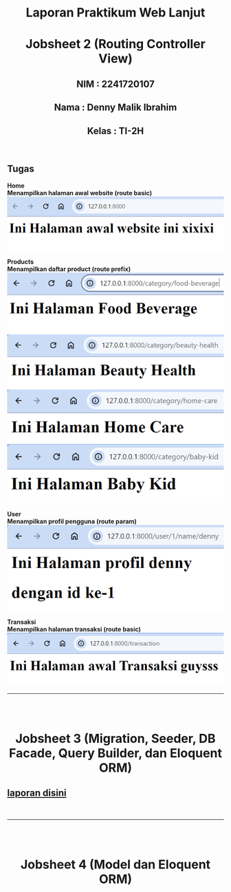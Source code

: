 <div align=center>

# <strong> Laporan Praktikum Web Lanjut </strong>

# <strong> Jobsheet 2 (Routing Controller View) </strong>

## <strong>NIM : 2241720107 <br>

## <strong>Nama : Denny Malik Ibrahim <br>

## <strong>Kelas : TI-2H

</div>

<br>

## Tugas

Home <br>
Menampilkan halaman awal website (route basic)
![alt text](images/image.png)

Products <br>
Menampilkan daftar product (route prefix)
![alt text](images/image-1.png)
![alt text](images/image-2.png)
![alt text](images/image-3.png)
![alt text](images/image-4.png)

User <br>
Menampilkan profil pengguna (route param)
![alt text](images/image-5.png)

Transaksi <br>
Menampilkan halaman transaksi (route basic)
![alt text](images/image-6.png)
<br>
<hr>
<br>
<br>

<div align=center>

# Jobsheet 3 (Migration, Seeder, DB Facade, Query Builder, dan Eloquent ORM)

</div>

## [laporan disini](laporan/Jobsheet-3_PWL_DennyMalikIbrahim_TI-2H.pdf)
<br>
<hr>
<br>
<br>

<div align=center>

# Jobsheet 4 (Model dan Eloquent ORM)

</div>

